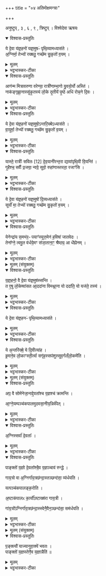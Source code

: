 +++
title = "०४ अतिमोक्षमन्त्राः"

+++

अनुष्टुप् , ३  , ६ , ९ , त्रिष्टुप् । विश्वेदेवा ऋषयः

<details open><summary>विश्वास-प्रस्तुतिः</summary>

ये दे॒वा य॑ज्ञ॒हनो॑ यज्ञ॒मुषᳶ॑ पृथि॒व्यामध्यास॑ते ।   
अ॒ग्निर्मा॒ तेभ्यो॑ रख्षतु॒ गच्छे॑म सु॒कृतो॑ व॒यम् ।
</details>

<details><summary>मूलम्</summary>

ये दे॒वा य॑ज्ञ॒हनो॑ यज्ञ॒मुषᳶ॑ पृथि॒व्यामध्यास॑ते ।   
अ॒ग्निर्मा॒ तेभ्यो॑ रख्षतु॒ गच्छे॑म सु॒कृतो॑ व॒यम् ।
</details>

<details><summary>भट्टभास्कर-टीका</summary>

1अथातिमोक्षः । वैश्वकर्मणानि हुत्वा गार्हपत्ये आज्यं विलाप्य उत्पूय स्रुचि चतुर्गृहीतं गृहीत्वा गार्हपत्ये जुहोत्यन्वारब्धे यजमाने - ये देवा इत्यादि ॥ अत्र प्रथमे अनुष्टुभौ । तृतीया त्रिष्टुप् । चतुर्थीपश्चम्यौ अनुष्टुभौ । षष्ठी त्रिष्टुप् । सप्तम्यष्टम्यावनुष्टुभौ । नवमी त्रिष्टुप् । 'ये देवा यज्ञहनो यज्ञमुषः' इति प्रथमयो प्रथमौ पादौ, समाना अन्येऽपि पादाः । एवं नफलं गच्छेम ॥
</details>

<details open><summary>विश्वास-प्रस्तुतिः</summary>

आग॑न्म मित्रावरुणा वरेण्या॒ रात्री॑णाम्भा॒गो यु॒वयो॒र्यो अस्ति॑ ।   
नाक॑ङ्गृह्णा॒नास्सु॑कृ॒तस्य॑ लो॒के तृ॒तीये॑ पृ॒ष्ठे अधि॑ रोच॒ने दि॒वः ।    
</details>

<details><summary>मूलम्</summary>

आग॑न्म मित्रावरुणा वरेण्या॒ रात्री॑णाम्भा॒गो यु॒वयो॒र्यो अस्ति॑ ।   
नाक॑ङ्गृह्णा॒नास्सु॑कृ॒तस्य॑ लो॒के तृ॒तीये॑ पृ॒ष्ठे अधि॑ रोच॒ने दि॒वः ।    
</details>

<details><summary>भट्टभास्कर-टीका</summary>

2अथाग्नीध्रमभिप्रैति - आऽगन्मेति ॥ हे मित्रावरुणा मित्रावरुणौ वरेण्या वरेण्यौ वरणीयौ रात्रीणां सम्बन्धी अहोरात्रेषु अस्माभिर्दत्तः युवयोर्भागः हविरंशो योस्ति सामर्थ्यात्तस्य फलं वयमागन्म आभिमुख्येन गच्छेम नाकं स्वयमेव गृह्णानाः आददानाः सुकृतस्य लोके सुष्ठुकृतानां कर्मणां तृतीये फलस्थाने दिवः पृष्ठे रोचने दीप्यमाने अधि उपरि सुकृतमागन्मेति । यद्वा - अधिकं रोचमाने दिवः पृष्ठे आगन्मेति । 'कर्षात्वतः' इति भागशब्दोन्तोदात्तः, न 'भ्राण्नपात्' इत्यादौ नाकशब्दोन्तोदात्तो निपात्यते । 'सूपमानात्क्तः' इति सुकृतशब्दोन्तोदात्तः, 'अनुदात्तेतश्च हलादेः' इति रोचनशब्दो युजन्तः ॥
</details>

<details open><summary>विश्वास-प्रस्तुतिः</summary>

ये दे॒वा य॑ज्ञ॒हनो॑ यज्ञ॒मुषो॒ऽन्तरि॒ख्षेऽध्यास॑ते ।    
वा॒युर्मा॒ तेभ्यो॑ रख्षतु॒ गच्छे॑म सु॒कृतो॑ व॒यम् ।   
</details>

<details><summary>मूलम्</summary>

ये दे॒वा य॑ज्ञ॒हनो॑ यज्ञ॒मुषो॒ऽन्तरि॒ख्षेऽध्यास॑ते ।    
वा॒युर्मा॒ तेभ्यो॑ रख्षतु॒ गच्छे॑म सु॒कृतो॑ व॒यम् ।   
</details>

<details><summary>भट्टभास्कर-टीका</summary>

3अथाग्नीध्रं गत्वा स्रुचि चतुर्गृहीतं गृहीत्वा शये[आग्नीध्रे]ऽन्वारब्धे यजमाने जुहोति - ये देवा इति द्वाभ्यां पृथगाहुतिद्वयम् । गतौ च मन्त्रौ ॥
</details>

<details open><summary>विश्वास-प्रस्तुतिः</summary>

यास्ते॒ रात्रीः᳚ सवितः [12]  दे॒व॒यानी॑रन्त॒रा द्यावा॑पृथि॒वी वि॒यन्ति॑ ।    
गृ॒हैश्च॒ सर्वैः᳚ प्र॒जया॒ न्वग्रे॒ सुवो॒ रुहा॑णास्तरता॒ रजाꣳ॑सि ।   
</details>

<details><summary>मूलम्</summary>

यास्ते॒ रात्रीः᳚ सवितः [12]  दे॒व॒यानी॑रन्त॒रा द्यावा॑पृथि॒वी वि॒यन्ति॑ ।    
गृ॒हैश्च॒ सर्वैः᳚ प्र॒जया॒ न्वग्रे॒ सुवो॒ रुहा॑णास्तरता॒ रजाꣳ॑सि ।   
</details>

<details><summary>भट्टभास्कर-टीका</summary>

4अथाग्नीध्रमुपतिष्ठते - यास्ते इति ॥ हे सवितः यास्तव सम्बन्धिन्यो रात्रीः रात्रयः अग्निसमीपप्राप्तिहेतवः देवयानीः देवान् गच्छन्ति यासु ता देवयान्यः यागवत्य इति यावत्, उभयत्रापि 'वा छन्दसि' इति पूर्वसवर्णदीर्घत्वम् । द्यावापृथिवी अन्तरा द्यावापृथिव्योर्मध्ये या वियन्ति विविधं गच्छन्ति । 'दिवो द्यावा' इति द्यावादेशः 'देवताद्वन्द्वे च' इत्याद्युदात्तत्वम्। 'अन्तराऽन्तरेण' इति द्वितीया । ताभिर्हेतुभूताभिः अग्रे प्रथममेव गृहैः गृहवासिभिः सर्वैर्जनैः प्रजया सह । समुच्चये नुशब्दः । सुवो रुहाणाः सुखैकरूपं स्वर्गं आरोहन्तः ऋत्विग्यजमानाः रजांसि लोकान्तराणि दुःखबलानि तरतः तरन्तु त्वत्प्रसादेन । व्यत्ययेन मध्यमः । यद्वा - वयं तराम त्वत्प्रसादादिति । सर्वधा मध्यमव्यत्ययेन मुच्यामहे । 'अन्येषामपि दृश्यते' इति संहितायामस्य दीर्घत्वम् । 'इमानेव लोकांस्तीर्त्वा सगृहस्सपशुस्सुवर्गं लोकमेति' इति ब्राह्मणम् । 'स्वरो रोहतौ छन्दसि' इत्युत्वम् । रुहेर्व्यत्ययेनात्मनेपदम् । लसार्वधातुकानुदात्तत्वं च ॥
</details>

<details open><summary>विश्वास-प्रस्तुतिः</summary>

ये दे॒वा य॑ज्ञ॒हनो॑ यज्ञ॒मुषो॑ दि॒व्यध्यास॑ते ।   
सूर्यो॑ मा॒ तेभ्यो॑ रख्षतु॒ गच्छे॑म सु॒कृतो॑ व॒यम् ।   
</details>

<details><summary>मूलम्</summary>

ये दे॒वा य॑ज्ञ॒हनो॑ यज्ञ॒मुषो॑ दि॒व्यध्यास॑ते ।   
सूर्यो॑ मा॒ तेभ्यो॑ रख्षतु॒ गच्छे॑म सु॒कृतो॑ व॒यम् ।   
</details>

<details><summary>भट्टभास्कर-टीका</summary>

5अथाहवनीयं [अनु]द्रुत्य स्रुचि चतुर्गृहीतं गृहीत्वा आहवनीये जुहोत्यन्वारब्धे यजमाने - ये देवा इति द्वाभ्यां पृथगाहुतिद्वयम् । गतौ च मन्त्रौ ॥
</details>

<details open><summary>विश्वास-प्रस्तुतिः</summary>

येनेन्द्रा॑य स॒मभ॑र॒ᳶ पयाꣳ॑स्युत्त॒मेन॑ ह॒विषा॑ जातवेदः ।   
तेना᳚ग्ने॒ त्वमु॒त व॑र्धये॒मꣳ स॑जा॒ताना॒ꣳ॒ श्रैष्ठ्य॒ आ धे᳚ह्येनम् ।
</details>

<details><summary>मूलम्</summary>

येनेन्द्रा॑य स॒मभ॑र॒ᳶ पयाꣳ॑स्युत्त॒मेन॑ ह॒विषा॑ जातवेदः ।   
तेना᳚ग्ने॒ त्वमु॒त व॑र्धये॒मꣳ स॑जा॒ताना॒ꣳ॒ श्रैष्ठ्य॒ आ धे᳚ह्येनम् ।
</details>

<details><summary>भट्टभास्कर-टीका</summary>

6अथाहवनीयमुपतिष्ठते - येनेन्द्रायेति ॥ हे जातवेदः जातानां वेदितः अग्ने येन बलेन स्नेहेन वा इन्द्राय पयांसि दधिघर्मादीनि समभरः संभरसि । छान्दसो लङ् । उत्तमेन तेन बलेन स्नेहेन वा । उत अपि च हविषा एतद्धुतेन हेतुना इमं यजमानं त्वं वर्धय । कीदृशी वृद्धिरस्य कर्तव्येति चेद्ब्रूमः - सजातानां समानजातानां श्रैष्ठ्ये श्रेष्ठभावे यथाऽयं सजातानां श्रेष्ठः प्रशस्यतमो भवति तथा तत्र एनं यजमानं धेहि स्थापय सजातानां मध्ये । उत्तमशब्द उञ्छादिरन्तोदात्तः । 'वा जाते' इति सजातशब्दोन्तोदात्तः । केचिदाहुः - तिस्र एव गार्हपत्ये जुहोति, तिस्र आग्नीध्रे, तिस्र आहवनीये इति ॥
</details>

<details><summary>मूलम् (संयुक्तम्)</summary>

य॒ज्ञ॒हनो॒ वै दे॒वा य॑ज्ञ॒मुषः॑ [13] स॒न्ति॒ त ए॒षु लो॒केष्वा॑सत आ॒ददा॑ना विमथ्ना॒ना यो ददा॑ति॒ यो यज॑ते॒ तस्य॑ ।   
</details>

<details open><summary>विश्वास-प्रस्तुतिः</summary>

य॒ज्ञ॒हनो॒ वै दे॒वा य॑ज्ञ॒मुष॑स्सन्ति ।  
त ए॒षु लो॒केष्वा॑सत आ॒ददा॑ना विमथ्ना॒ना यो ददा॑ति॒ यो यज॑ते॒ तस्य॑ ।   
</details>

<details><summary>मूलम्</summary>

य॒ज्ञ॒हनो॒ वै दे॒वा य॑ज्ञ॒मुष॑स्सन्ति ।  
त ए॒षु लो॒केष्वा॑सत आ॒ददा॑ना विमथ्ना॒ना यो ददा॑ति॒ यो यज॑ते॒ तस्य॑ ।   
</details>

<details><summary>भट्टभास्कर-टीका</summary>

7अथैषामतिमोक्षाणां ब्राह्मणम् - यज्ञहनो वा इत्यादि ॥ आददाना हविरादि । विमथ्नानाः शालाभङ्गादिकमाचरन्तः । कस्या ? यो ददाति, यश्च यजते तस्य ।
</details>

<details open><summary>विश्वास-प्रस्तुतिः</summary>

ये दे॒वा य॑ज्ञ॒हनᳶ॑ पृथि॒व्यामध्यास॑ते ।   
</details>

<details><summary>मूलम्</summary>

ये दे॒वा य॑ज्ञ॒हनᳶ॑ पृथि॒व्यामध्यास॑ते ।   
</details>

<details><summary>भट्टभास्कर-टीका</summary>

ये देवा यज्ञहन इति । यज्ञमोक्षणमन्त्राणामप्युपलक्षणम् ।
</details>

<details open><summary>विश्वास-प्रस्तुतिः</summary>

ये अ॒न्तरि॑ख्षे॒ ये दि॒वीत्या॑ह ।   
इ॒माने॒व लो॒काꣳस्ती॒र्त्वा सगृ॑ह॒स्सप॑शुस्सुव॒र्गल्ँलो॒कमे॑ति ।  
</details>

<details><summary>मूलम्</summary>

ये अ॒न्तरि॑ख्षे॒ ये दि॒वीत्या॑ह ।   
इ॒माने॒व लो॒काꣳस्ती॒र्त्वा सगृ॑ह॒स्सप॑शुस्सुव॒र्गल्ँलो॒कमे॑ति ।  
</details>

<details><summary>भट्टभास्कर-टीका</summary>

येऽन्तरिक्षे ये दिवीति शिष्टानां चतुर्णां ग्रहणम् ॥
</details>

<details><summary>मूलम् (संयुक्तम्)</summary>

अप॒ वै सोमे॑नेजा॒नाद्दे॒वता᳚श्च य॒ज्ञश्च॑ क्रामन्त्याग्ने॒यम्पञ्च॑कपालमुदवसा॒नीय॒न्निर्व॑पेद॒ग्निस्सर्वा॑ दे॒वताः᳚ [14]  
</details>

<details open><summary>विश्वास-प्रस्तुतिः</summary>

अप॒ वै सोमे॑नेजा॒नाद्दे॒वता᳚श्च य॒ज्ञश्च॑ क्रामन्ति ।  

आ॒ग्ने॒यम्पञ्च॑कपालमुदवसा॒नीय॒न्निर्व॑पेत्  ।  
</details>

<details><summary>मूलम्</summary>

अप॒ वै सोमे॑नेजा॒नाद्दे॒वता᳚श्च य॒ज्ञश्च॑ क्रामन्ति ।  

आ॒ग्ने॒यम्पञ्च॑कपालमुदवसा॒नीय॒न्निर्व॑पेत्  ।  
</details>

<details><summary>भट्टभास्कर-टीका</summary>

8अप वै सोमेनेत्यादि ॥ उदवसानीयं उदवसीयतेऽनेनेत्युदवसानीयं, करणे कृत्यः, 'उपोत्तमं रिति' इत्युपोत्तमस्योदात्तत्वम् ।
</details>

<details open><summary>विश्वास-प्रस्तुतिः</summary>

अ॒ग्निस्सर्वा॑ दे॒वताः᳚ ।  
</details>

<details><summary>मूलम्</summary>

अ॒ग्निस्सर्वा॑ दे॒वताः᳚ ।  
</details>

<details><summary>भट्टभास्कर-टीका</summary>

अग्निस्सर्वादेवता इति । अग्न्यधीनस्थितित्वात्सर्वदेवानाम् ।    
</details>

<details open><summary>विश्वास-प्रस्तुतिः</summary>

पाङ्क्तो॑ य॒ज्ञो दे॒वता᳚श्चै॒व य॒ज्ञञ्चाव॑ रुन्द्धे ।  

गाय॒त्रो वा अ॒ग्निर्गा॑य॒त्रछ॑न्दा॒स्तञ्छन्द॑सा॒ व्य॑र्धयति  ।  

यत्पञ्च॑कपालङ्क॒रोति ।  

अ॒ष्टाक॑पालᳵ का॒र्यो᳚ऽष्टाख्ष॑रा गाय॒त्री  ।  

गा॑य॒त्रो᳚ऽग्निर्गा॑य॒त्रछ॑न्दा॒स्स्वेनै॒वैन॒ञ्छन्द॑सा॒ सम॑र्धयति  ।  
</details>

<details><summary>मूलम्</summary>

पाङ्क्तो॑ य॒ज्ञो दे॒वता᳚श्चै॒व य॒ज्ञञ्चाव॑ रुन्द्धे ।  

गाय॒त्रो वा अ॒ग्निर्गा॑य॒त्रछ॑न्दा॒स्तञ्छन्द॑सा॒ व्य॑र्धयति  ।  

यत्पञ्च॑कपालङ्क॒रोति ।  

अ॒ष्टाक॑पालᳵ का॒र्यो᳚ऽष्टाख्ष॑रा गाय॒त्री  ।  

गा॑य॒त्रो᳚ऽग्निर्गा॑य॒त्रछ॑न्दा॒स्स्वेनै॒वैन॒ञ्छन्द॑सा॒ सम॑र्धयति  ।  
</details>

<details><summary>भट्टभास्कर-टीका</summary>

पाङ्क्तो यज्ञ इति । धानादिपञ्चकात्मकपङ्क्तिप्रभवत्वात् ॥
</details>

<details><summary>मूलम् (संयुक्तम्)</summary>

प॒ङ्क्त्यौ॑ याज्यानुवा॒क्ये॑ भवत॒ᳶ पाङ्क्तो॑ य॒ज्ञस्तेनै॒व य॒ज्ञान्नैति॑ ॥ [15]  
</details>

<details open><summary>विश्वास-प्रस्तुतिः</summary>

प॒ङ्क्त्यौ॑ याज्यानुवा॒क्ये॑ भवतः ।     
पाङ्क्तो॑ य॒ज्ञस्तेनै॒व य॒ज्ञान्नैति॑ ॥
</details>

<details><summary>मूलम्</summary>

प॒ङ्क्त्यौ॑ याज्यानुवा॒क्ये॑ भवतः ।     
पाङ्क्तो॑ य॒ज्ञस्तेनै॒व य॒ज्ञान्नैति॑ ॥
</details>

<details><summary>भट्टभास्कर-टीका</summary>

9पञ्चकपालं निन्दति - गायत्रीप्रभवस्य गायत्रछन्दसः अग्नेः पञ्चकपालोऽवृद्धिहेतुः । तस्मादष्टाकपाल एव कार्यः । तर्हि पञ्चकपालान्वयाभावात् पाङ्क्तो यज्ञो न लभ्यते तत्राह – पङ्क्त्याविति । स्विष्टकृत इत्येके । प्रधानस्येत्यन्ये । याज्यानुवाक्ययोः पङ्क्तित्वात्पाङ्क्तयज्ञलाभः । पङ्क्तिशब्दोप्युत्सादिः । 'अग्ने तमद्याश्वं न स्तोमैः' इत्यक्षरपङ्क्तयः याज्यानुवाक्या भवन्ति । द्वे आग्नेयस्य । द्वे स्विष्टकृतः ॥

इति तृतीये पञ्चमे चतुर्थोनुवाकः ॥  
</details>
